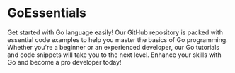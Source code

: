 # GoEssentials
Get started with Go language easily! Our GitHub repository is packed with essential code examples to help you master the basics of Go programming. Whether you're a beginner or an experienced developer, our Go tutorials and code snippets will take you to the next level. Enhance your skills with Go and become a pro developer today!
